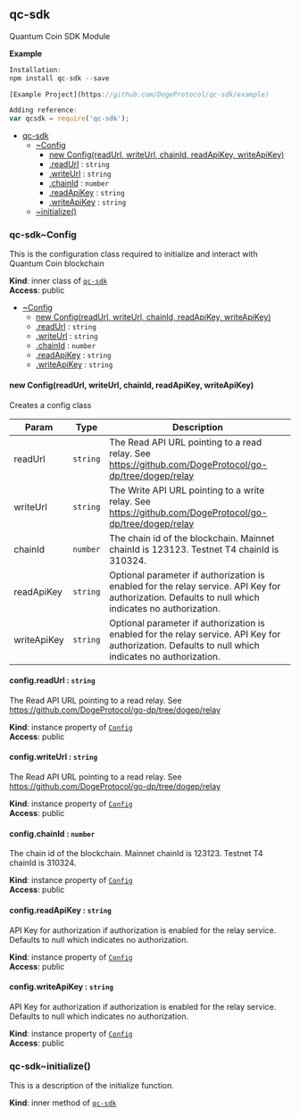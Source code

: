 <a name="module_qc-sdk"></a>

## qc-sdk
Quantum Coin SDK Module

**Example**  
```js
Installation:npm install qc-sdk --save[Example Project](https://github.com/DogeProtocol/qc-sdk/example)Adding reference:var qcsdk = require('qc-sdk');
```

* [qc-sdk](#module_qc-sdk)
    * [~Config](#module_qc-sdk..Config)
        * [new Config(readUrl, writeUrl, chainId, readApiKey, writeApiKey)](#new_module_qc-sdk..Config_new)
        * [.readUrl](#module_qc-sdk..Config+readUrl) : <code>string</code>
        * [.writeUrl](#module_qc-sdk..Config+writeUrl) : <code>string</code>
        * [.chainId](#module_qc-sdk..Config+chainId) : <code>number</code>
        * [.readApiKey](#module_qc-sdk..Config+readApiKey) : <code>string</code>
        * [.writeApiKey](#module_qc-sdk..Config+writeApiKey) : <code>string</code>
    * [~initialize()](#module_qc-sdk..initialize)

<a name="module_qc-sdk..Config"></a>

### qc-sdk~Config
This is the configuration class required to initialize and interact with Quantum Coin blockchain

**Kind**: inner class of [<code>qc-sdk</code>](#module_qc-sdk)  
**Access**: public  

* [~Config](#module_qc-sdk..Config)
    * [new Config(readUrl, writeUrl, chainId, readApiKey, writeApiKey)](#new_module_qc-sdk..Config_new)
    * [.readUrl](#module_qc-sdk..Config+readUrl) : <code>string</code>
    * [.writeUrl](#module_qc-sdk..Config+writeUrl) : <code>string</code>
    * [.chainId](#module_qc-sdk..Config+chainId) : <code>number</code>
    * [.readApiKey](#module_qc-sdk..Config+readApiKey) : <code>string</code>
    * [.writeApiKey](#module_qc-sdk..Config+writeApiKey) : <code>string</code>

<a name="new_module_qc-sdk..Config_new"></a>

#### new Config(readUrl, writeUrl, chainId, readApiKey, writeApiKey)
Creates a config class


| Param | Type | Description |
| --- | --- | --- |
| readUrl | <code>string</code> | The Read API URL pointing to a read relay. See https://github.com/DogeProtocol/go-dp/tree/dogep/relay |
| writeUrl | <code>string</code> | The Write API URL pointing to a write relay. See https://github.com/DogeProtocol/go-dp/tree/dogep/relay |
| chainId | <code>number</code> | The chain id of the blockchain. Mainnet chainId is 123123. Testnet T4 chainId is 310324. |
| readApiKey | <code>string</code> | Optional parameter if authorization is enabled for the relay service. API Key for authorization. Defaults to null which indicates no authorization. |
| writeApiKey | <code>string</code> | Optional parameter if authorization is enabled for the relay service. API Key for authorization. Defaults to null which indicates no authorization. |

<a name="module_qc-sdk..Config+readUrl"></a>

#### config.readUrl : <code>string</code>
The Read API URL pointing to a read relay. See https://github.com/DogeProtocol/go-dp/tree/dogep/relay

**Kind**: instance property of [<code>Config</code>](#module_qc-sdk..Config)  
**Access**: public  
<a name="module_qc-sdk..Config+writeUrl"></a>

#### config.writeUrl : <code>string</code>
The Read API URL pointing to a read relay. See https://github.com/DogeProtocol/go-dp/tree/dogep/relay

**Kind**: instance property of [<code>Config</code>](#module_qc-sdk..Config)  
**Access**: public  
<a name="module_qc-sdk..Config+chainId"></a>

#### config.chainId : <code>number</code>
The chain id of the blockchain. Mainnet chainId is 123123. Testnet T4 chainId is 310324.

**Kind**: instance property of [<code>Config</code>](#module_qc-sdk..Config)  
**Access**: public  
<a name="module_qc-sdk..Config+readApiKey"></a>

#### config.readApiKey : <code>string</code>
API Key for authorization if authorization is enabled for the relay service. Defaults to null which indicates no authorization.

**Kind**: instance property of [<code>Config</code>](#module_qc-sdk..Config)  
**Access**: public  
<a name="module_qc-sdk..Config+writeApiKey"></a>

#### config.writeApiKey : <code>string</code>
API Key for authorization if authorization is enabled for the relay service. Defaults to null which indicates no authorization.

**Kind**: instance property of [<code>Config</code>](#module_qc-sdk..Config)  
**Access**: public  
<a name="module_qc-sdk..initialize"></a>

### qc-sdk~initialize()
This is a description of the initialize function.

**Kind**: inner method of [<code>qc-sdk</code>](#module_qc-sdk)  
